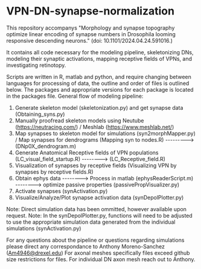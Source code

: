 # VPN-DN-synapse-normalization

This repository accompanys "Morphology and synapse topography optimize linear encoding of synapse numbers in Drosophila looming responsive descending neurons." (doi: 10.1101/2024.04.24.591016.)

It contains all code necessary for the modeling pipeline, skeletonizing DNs, modeling their synaptic activations, mapping receptive fields of VPNs, and investigating retinotopy. 

Scripts are written in R, matlab and python, and require changing between languages for  processing of data, the outline and order of files is outlined below.
The packages and appropriate versions for each package is located in the packages file. 
General flow of modeling pipeline:
1. Generate skeleton model (skeletonization.py) and get synapse data (Obtaining_syns.py)
2. Manually proofread skeleton models using Neutube (https://neutracing.com/) / Meshlab (https://www.meshlab.net/) 
3. Map synapses to skeleton model for simulations (syn2morphMapper.py) / Map synapses for dendrograms (Mapping syn to nodes.R) ---------> (DNp0X_dendrogram.m)
4. Generate Anatomical Receptive fields of VPN populations (LC_visual_field_startup.R) --------> (LC_Receptive_field.R)
5. Visualization of synapses by receptive fields (Visualizing VPN by synapses by receptive fields.R)
6. Obtain ephys data  --------> Process in matlab (ephysReaderScript.m) --------> optimize passive properties (passivePropVisualizer.py)
7. Activate synapses (synActivation.py)
8. Visualize/Analyze/Plot synapse activation data (synDepolPlotter.py) 


Note: Direct simulation data has been ommitted, however available upon request.
Note: In the synDepolPlotter.py, functions will need to be adjusted to use the appropriate simulation data generated from the individual simulations (synActivation.py)

For any questions about the pipeline or questions regarding simulations please direct any correspondance to Anthony Moreno-Sanchez (Am4946@drexel.edu)
For axonal meshes specifically files exceed github size restrictions for files. For individual DN axon mesh reach out to Anthony.
